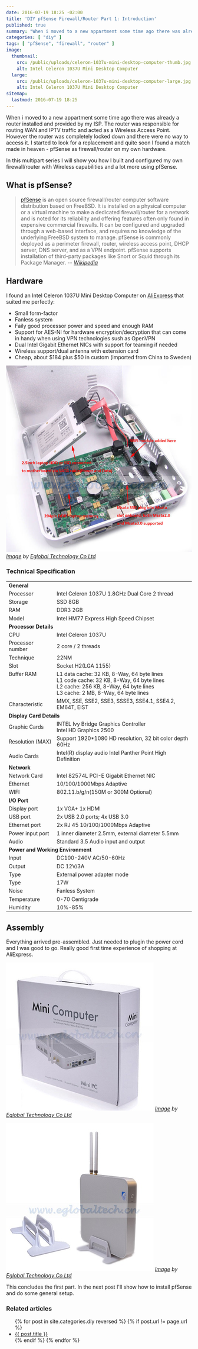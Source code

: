 ```yaml
---
date: 2016-07-19 18:25 -02:00
title: 'DIY pfSense Firewall/Router Part 1: Introduction'
published: true
summary: "When i moved to a new appartment some time ago there was already a router installed and provided by my ISP. The router was responsible for routing WAN and IPTV traffic and acted as a Wireless Access Point. However the router was completely locked down and there were no way to access it. I started to look for a replacement and quite soon I found a match made in heaven - pfSense as firewall/router on my own hardware."
categories: [ "diy" ]
tags: [ "pfSense", "firewall", "router" ]
image:
  thumbnail:
    src: /public/uploads/celeron-1037u-mini-desktop-computer-thumb.jpg
    alt: Intel Celeron 1037U Mini Desktop Computer
  large:
    src: /public/uploads/celeron-1037u-mini-desktop-computer-large.jpg
    alt: Intel Celeron 1037U Mini Desktop Computer
sitemap:
  lastmod: 2016-07-19 18:25
---
```


When i moved to a new appartment some time ago there was already a router installed and provided by my ISP. The router was responsible for routing WAN and IPTV traffic and acted as a Wireless Access Point. However the router was completely locked down and there were no way to access it. I started to look for a replacement and quite soon I found a match made in heaven - pfSense as firewall/router on my own hardware.

<!-- more -->

In this multipart series I will show you how I built and configured my own firewall/router with Wireless capabilities and a lot more using pfSense.

## What is pfSense?
> [pfSense](https://www.pfsense.org/) is an open source firewall/router computer software distribution based on FreeBSD. It is installed on a physical computer or a virtual machine to make a dedicated firewall/router for a network and is noted for its reliability and offering features often only found in expensive commercial firewalls. It can be configured and upgraded through a web-based interface, and requires no knowledge of the underlying FreeBSD system to manage. pfSense is commonly deployed as a perimeter firewall, router, wireless access point, DHCP server, DNS server, and as a VPN endpoint. pfSense supports installation of third-party packages like Snort or Squid through its Package Manager.
> -- <cite>[Wikipedia][1]</cite>

## Hardware
I found an Intel Celeron 1037U Mini Desktop Computer on [AliExpress](http://www.aliexpress.com/item/Free-Shipping-Cost-Celeron-1037U-Mini-Desktop-Computer-PC-2GB-RAM-8GB-SSD-Mini-ITX-Case/1958958173.html?spm=2114.13010608.0.56.GAH3ZF) that suited me perfectly:

* Small form-factor
* Fanless system
* Faily good processor power and speed and enough RAM
* Support for AES-NI for hardware encryption/decryption that can come in handy when using VPN technologies sush as OpenVPN
* Dual Intel Gigabit Ethernet NICs with support for teaming if needed
* Wireless support/dual antenna with extension card
* Cheap, about $184 plus $50 in custom (imported from China to Sweden)

<a href="/public/uploads/celeron-1037u-mini-desktop-computer-inside.jpg">![Intel Celeron 1037U Mini Desktop Computer inside look](/public/uploads/celeron-1037u-mini-desktop-computer-inside.jpg "Intel Celeron 1037U Mini Desktop Computer inside look")</a>
*[Image](http://g03.a.alicdn.com/kf/HTB1dErxGXXXXXcxXVXXq6xXFXXXp/202292472/HTB1dErxGXXXXXcxXVXXq6xXFXXXp.jpg) by [Eglobal Technology Co Ltd](http://www.eglobaltech.cn/)*

### Technical Specification

<table>
    <tbody>
      <tr>
        <td colspan="2"><strong>General</strong></td>
      </tr>
      <tr>
        <td>Processor</td>
        <td>Intel Celeron 1037U 1.8GHz Dual Core 2 thread</td>
      </tr>
      <tr>
        <td>Storage</td>
        <td>SSD 8GB</td>
      </tr>
      <tr>
        <td>RAM</td>
        <td>DDR3 2GB</td>
      </tr>
      <tr>
        <td>Model</td>
        <td>Intel HM77 Express High Speed Chipset</td>
      </tr>
      <tr>
        <td colspan="2"><strong>Processor Details</strong></td>
      </tr>
      <tr>
        <td>CPU</td>
        <td>Intel Celeron 1037U</td>
      </tr>
      <tr>
        <td>Processor number</td>
        <td>2 core / 2 threads</td>
      </tr>
      <tr>
        <td>Technique</td>
        <td>22NM</td>
      </tr>
      <tr>
        <td>Slot</td>
        <td>Socket H2(LGA 1155)</td>
      </tr>
      <tr>
        <td style="vertical-align: top;">Buffer RAM</td>
        <td>
            L1 data cache: 32 KB, 8-Way, 64 byte lines<br/>
            L1 code cache: 32 KB, 8-Way, 64 byte lines<br/>
            L2 cache: 256 KB, 8-Way, 64 byte lines<br/>
            L3 cache: 2 MB, 8-Way, 64 byte lines<br/>
        </td>
      </tr>
      <tr>
        <td>Characteristic</td>
        <td>MMX, SSE, SSE2, SSE3, SSSE3, SSE4.1, SSE4.2, EM64T, EIST</td>
      </tr>
      <tr>
        <td colspan="2"><strong>Display Card Details</strong></td>
      </tr>
      <tr>
        <td>Graphic Cards</td>
        <td>
            INTEL Ivy Bridge Graphics Controller<br/>
            Intel HD Graphics 2500
        </td>
      </tr>
      <tr>
        <td>Resolution (MAX)</td>
        <td>Support 1920*1080 HD resolution, 32 bit color depth 60Hz</td>
      </tr>
      <tr>
        <td>Audio Cards</td>
        <td>Intel(R) display audio Intel Panther Point High Definition</td>
      </tr>
      <tr>
        <td colspan="2"><strong>Network</strong></td>
      </tr>
      <tr>
        <td>Network Card</td>
        <td>Intel 82574L PCI-E Gigabit Ethernet NIC</td>
      </tr>
      <tr>
        <td>Ethernet</td>
        <td>10/100/1000Mbps Adaptive</td>
      </tr>
      <tr>
        <td>WIFI</td>
        <td>802.11.b/g/n(150M or 300M Optional)</td>
      </tr>
      <tr>
        <td colspan="2"><strong>I/O Port</strong></td>
      </tr>
      <tr>
        <td>Display port</td>
        <td>1x VGA+ 1x HDMI</td>
      </tr>
      <tr>
        <td>USB port</td>
        <td>2x USB 2.0 ports; 4x USB 3.0</td>
      </tr>
      <tr>
        <td>Ethernet port</td>
        <td>2x RJ 45 10/100/1000Mbps Adaptive</td>
      </tr>
      <tr>
        <td>Power input port</td>
        <td>1 inner diameter 2.5mm, external diameter 5.5mm</td>
      </tr>
      <tr>
        <td>Audio</td>
        <td>Standard 3.5 Audio input and output</td>
      </tr>
      <tr>
        <td colspan="2"><strong>Power and Working Environment</strong></td>
      </tr>
      <tr>
        <td>Input</td>
        <td>DC100-240V AC/50-60Hz</td>
      </tr>
      <tr>
        <td>Output</td>
        <td>DC 12V/3A</td>
      </tr>
      <tr>
        <td>Type</td>
        <td>External power adapter mode</td>
      </tr>
      <tr>
        <td>Type</td>
        <td>17W</td>
      </tr>
      <tr>
        <td>Noise</td>
        <td>Fanless System</td>
      </tr>
      <tr>
        <td>Temperature</td>
        <td>0-70 Centigrade</td>
      </tr>
      <tr>
        <td>Humidity</td>
        <td>10%-85%</td>
      </tr>
    </tbody>
</table>

## Assembly
Everything arrived pre-assembled. Just needed to plugin the power cord and I was good to go. Really good first time experience of shopping at AliExpress.

<a href="/public/uploads/celeron-1037u-mini-desktop-computer-box.jpg">![Intel Celeron 1037U Mini Desktop Computer box](/public/uploads/celeron-1037u-mini-desktop-computer-box.jpg "Intel Celeron 1037U Mini Desktop Computer box")</a>
*[Image](http://g03.a.alicdn.com/kf/HTB1qZ4TLVXXXXXbapXXq6xXFXXXs/Barebone-Fanless-Mini-PC-N3150-Barebone-Nettop-PC-No-RAM-No-HDD-SSD-RTL8111DL-RJ45-Lan.jpg) by [Eglobal Technology Co Ltd](http://www.eglobaltech.cn/)*

<a href="/public/uploads/celeron-1037u-mini-desktop-computer-parts.jpg">![Intel Celeron 1037U Mini Desktop Computer parts](/public/uploads/celeron-1037u-mini-desktop-computer-parts.jpg "Intel Celeron 1037U Mini Desktop Computer parts")</a>
*[Image](http://g02.a.alicdn.com/kf/HTB1pF8kIXXXXXa8XpXXq6xXFXXX4/Free-Shipping-Cost-Celeron-1037U-Mini-Desktop-Computer-PC-2GB-RAM-8GB-SSD-Mini-ITX-Case.jpg) by [Eglobal Technology Co Ltd](http://www.eglobaltech.cn/)*

This concludes the first part. In the next post I'll show how to install pfSense and do some general setup.

### Related articles

<ul class="related-posts">
  {% for post in site.categories.diy reversed %}
    {% if post.url != page.url %}
        <li><a href="{{ post.url }}">{{ post.title }}</a></li>
    {% endif %}
  {% endfor %}
</ul>

[1]:https://en.wikipedia.org/wiki/PfSense
